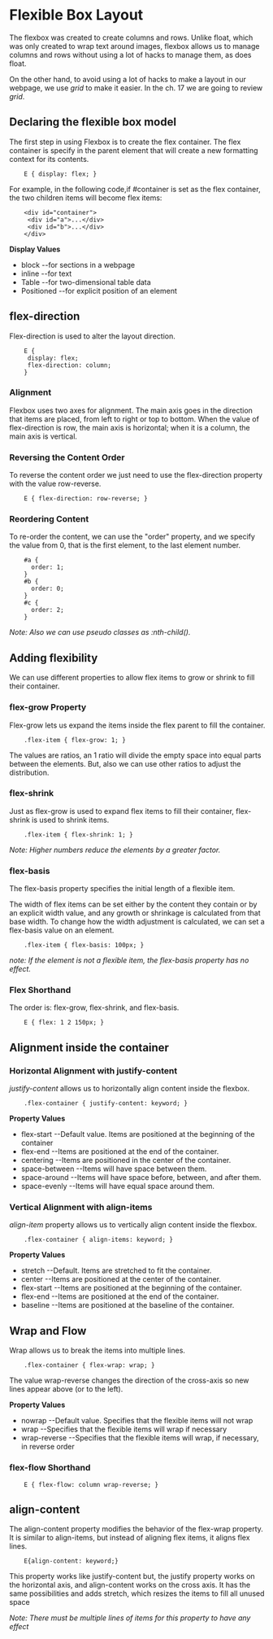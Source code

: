 # Flexible Box Layout

The flexbox was created to create columns and rows. Unlike float, which was only created to wrap text around images, flexbox allows us to manage columns and rows without using a lot of hacks to manage them, as does float.

On the other hand, to avoid using a lot of hacks to make a layout in our webpage, we use _grid_ to make it easier. In the ch. 17 we are going to review _grid_.

## Declaring the flexible box model

The first step in using Flexbox is to create the flex container. The flex container is specify in the parent element that will create a new formatting context for its contents.

```
	E { display: flex; }
```

For example, in the following code,if #container is set as the flex container, the two children items will become flex items:

```
	<div id="container">
	 <div id="a">...</div>
	 <div id="b">...</div>
	</div>
```

**Display Values**

- block --for sections in a webpage
- inline --for text
- Table --for two-dimensional table data
- Positioned --for explicit position of an element

## flex-direction

Flex-direction is used to alter the layout direction.

```
	E {
	 display: flex;
	 flex-direction: column;
	}
```

### Alignment

Flexbox uses two axes for alignment. The main axis goes in the direction that items are placed, from left to right or top to bottom. When the value of flex-direction is row, the main axis is horizontal; when it is a column, the main axis is vertical.

### Reversing the Content Order

To reverse the content order we just need to use the flex-direction property with the value row-reverse.

```
	E { flex-direction: row-reverse; }
```

### Reordering Content

To re-order the content, we can use the "order" property, and we specify the value from 0, that is the first element, to the last element number.

```
	#a {
	  order: 1;
	}
	#b {
	  order: 0;
	}
	#c {
	  order: 2;
	}
```

_Note: Also we can use pseudo classes as :nth-child()._

## Adding flexibility

We can use different properties to allow flex items to grow or shrink to fill their container.

### flex-grow Property

Flex-grow lets us expand the items inside the flex parent to fill the container.

```
	.flex-item { flex-grow: 1; }
```

The values are ratios, an 1 ratio will divide the empty space into equal parts between the elements. But, also we can use other ratios to adjust the distribution.

### flex-shrink

Just as flex-grow is used to expand flex items to fill their container, flex-shrink is used to shrink items.

```
	.flex-item { flex-shrink: 1; }
```

_Note: Higher numbers reduce the elements by a greater factor._

### flex-basis

The flex-basis property specifies the initial length of a flexible item.

The width of flex items can be set either by the content they contain or by an explicit width value, and any growth or shrinkage is calculated from that base width. To change how the width adjustment is calculated, we can set a flex-basis value on an element.

```
	.flex-item { flex-basis: 100px; }
```

_note: If the element is not a flexible item, the flex-basis property has no effect._

### Flex Shorthand

The order is: flex-grow, flex-shrink, and flex-basis.

```
	E { flex: 1 2 150px; }
```

## Alignment inside the container

### Horizontal Alignment with justify-content

_justify-content_ allows us to horizontally align content inside the flexbox.

```
	.flex-container { justify-content: keyword; }
```

**Property Values**

- flex-start --Default value. Items are positioned at the beginning of the container
- flex-end --Items are positioned at the end of the container.
- centering --Items are positioned in the center of the container.
- space-between --Items will have space between them.
- space-around --Items will have space before, between, and after them.
- space-evenly --Items will have equal space around them.

### Vertical Alignment with align-items

_align-item_ property allows us to vertically align content inside the flexbox.

```
	.flex-container { align-items: keyword; }
```

**Property Values**

- stretch --Default. Items are stretched to fit the container.
- center --Items are positioned at the center of the container.
- flex-start --Items are positioned at the beginning of the container.
- flex-end --Items are positioned at the end of the container.
- baseline --Items are positioned at the baseline of the container.

## Wrap and Flow

Wrap allows us to break the items into multiple lines.

```
	.flex-container { flex-wrap: wrap; }
```

The value wrap-reverse changes the direction of the cross-axis so new lines appear above (or to the left).

**Property Values**

- nowrap --Default value. Specifies that the flexible items will not wrap
- wrap --Specifies that the flexible items will wrap if necessary
- wrap-reverse --Specifies that the flexible items will wrap, if necessary, in reverse order

### flex-flow Shorthand

```
	E { flex-flow: column wrap-reverse; }
```

## align-content

The align-content property modifies the behavior of the flex-wrap property. It is similar to align-items, but instead of aligning flex items, it aligns flex lines.

```
	E{align-content: keyword;}
```

This property works like justify-content but, the justify property works on the horizontal axis, and align-content works on the cross axis. It has the same possibilities and adds stretch, which resizes the items to fill all unused space

_Note: There must be multiple lines of items for this property to have any effect_
